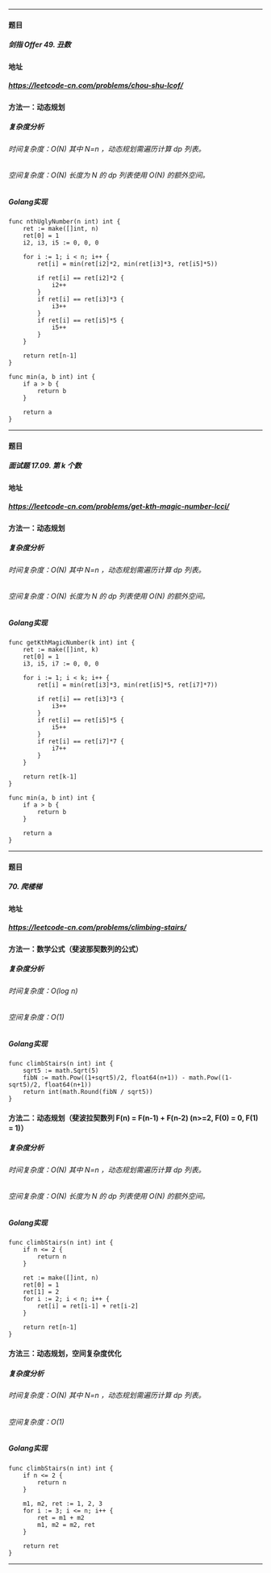***
#### 题目
##### 剑指 Offer 49. 丑数
#### 地址
##### https://leetcode-cn.com/problems/chou-shu-lcof/
#### 方法一：动态规划
##### 复杂度分析
###### 时间复杂度：O(N) 其中 N=n ，动态规划需遍历计算 dp 列表。
###### 空间复杂度：O(N) 长度为 N 的 dp 列表使用 O(N) 的额外空间。
##### Golang实现
    func nthUglyNumber(n int) int {
        ret := make([]int, n)
        ret[0] = 1
        i2, i3, i5 := 0, 0, 0
    
        for i := 1; i < n; i++ {
            ret[i] = min(ret[i2]*2, min(ret[i3]*3, ret[i5]*5))
    
            if ret[i] == ret[i2]*2 {
                i2++
            }
            if ret[i] == ret[i3]*3 {
                i3++
            }
            if ret[i] == ret[i5]*5 {
                i5++
            }
        }
    
        return ret[n-1]
    }
    
    func min(a, b int) int {
        if a > b {
            return b
        }
    
        return a
    }
***
#### 题目
##### 面试题 17.09. 第 k 个数
#### 地址
##### https://leetcode-cn.com/problems/get-kth-magic-number-lcci/
#### 方法一：动态规划
##### 复杂度分析
###### 时间复杂度：O(N) 其中 N=n ，动态规划需遍历计算 dp 列表。
###### 空间复杂度：O(N) 长度为 N 的 dp 列表使用 O(N) 的额外空间。
##### Golang实现
    func getKthMagicNumber(k int) int {
    	ret := make([]int, k)
    	ret[0] = 1
    	i3, i5, i7 := 0, 0, 0
    
    	for i := 1; i < k; i++ {
    		ret[i] = min(ret[i3]*3, min(ret[i5]*5, ret[i7]*7))
    
    		if ret[i] == ret[i3]*3 {
    			i3++
    		}
    		if ret[i] == ret[i5]*5 {
    			i5++
    		}
    		if ret[i] == ret[i7]*7 {
    			i7++
    		}
    	}
    
    	return ret[k-1]
    }
    
    func min(a, b int) int {
    	if a > b {
    		return b
    	}
    
    	return a
    }
***
#### 题目
##### 70. 爬楼梯
#### 地址
##### https://leetcode-cn.com/problems/climbing-stairs/
#### 方法一：数学公式（斐波那契数列的公式）
##### 复杂度分析
###### 时间复杂度：O(log n)
###### 空间复杂度：O(1)
##### Golang实现
    func climbStairs(n int) int {
    	sqrt5 := math.Sqrt(5)
    	fibN := math.Pow((1+sqrt5)/2, float64(n+1)) - math.Pow((1-sqrt5)/2, float64(n+1))
    	return int(math.Round(fibN / sqrt5))
    }
#### 方法二：动态规划（斐波拉契数列 F(n) = F(n-1) + F(n-2) (n>=2, F(0) = 0, F(1) = 1)）
##### 复杂度分析
###### 时间复杂度：O(N) 其中 N=n ，动态规划需遍历计算 dp 列表。
###### 空间复杂度：O(N) 长度为 N 的 dp 列表使用 O(N) 的额外空间。
##### Golang实现
    func climbStairs(n int) int {
        if n <= 2 {
            return n
        }
    
        ret := make([]int, n)
        ret[0] = 1
        ret[1] = 2
        for i := 2; i < n; i++ {
            ret[i] = ret[i-1] + ret[i-2]
        }
    
        return ret[n-1]
    }
#### 方法三：动态规划，空间复杂度优化
##### 复杂度分析
###### 时间复杂度：O(N) 其中 N=n ，动态规划需遍历计算 dp 列表。
###### 空间复杂度：O(1)
##### Golang实现
    func climbStairs(n int) int {
        if n <= 2 {
            return n
        }
    
        m1, m2, ret := 1, 2, 3
        for i := 3; i <= n; i++ {
            ret = m1 + m2
            m1, m2 = m2, ret
        }
    
        return ret
    }
***